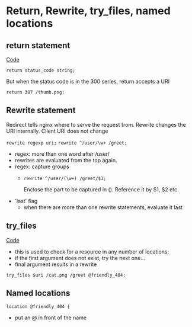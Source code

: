 # Return, Rewrite, try_files, named locations

## return statement

[Code](nginx/conf/rewrites.conf)

`return status_code string;`

But when the status code is in the 300 series, return accepts a URI

`return 307 /thumb.png;`

## Rewrite statement

Redirect tells nginx where to serve the request from.
Rewrite changes the URI internally. Client URI does not change

`rewrite regexp uri;`
`rewrite ^/user/\w+ /greet;`

- regex: more than one word after /user/
- rewrites are evaluated from the top again.
- regex: capture groups
    - `rewrite ^/user/(\w+) /greet/$1;`

        Enclose the part to be captured in (). Reference it by $1, $2 etc.
- 'last' flag
    - when there are more than one rewrite statements, evaluate it last

## try_files

[Code](nginx/conf/try_files.conf)

- this is used to check for a resource in any number of locations.
- if the first argument does not exist, try the next one...
- final argument results in a rewrite

`try_files $uri /cat.png /greet @friendly_404;`

## Named locations

`location @friendly_404 {`

- put an @ in front of the name